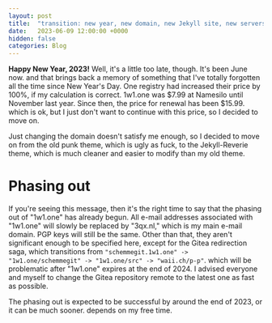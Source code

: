 ```yaml
---
layout: post
title:  "transition: new year, new domain, new Jekyll site, new servers, and 15.99 for gtld"
date:   2023-06-09 12:00:00 +0000
hidden: false
categories: Blog
---
```


<b>Happy New Year, 2023!</b> Well, it's a little too late, though. It's been June now. and that brings back a memory of something that I've totally forgotten all the time since New Year's Day. One registry had increased their price by 100%, if my calculation is correct. 1w1.one was $7.99 at Namesilo until November last year. Since then, the price for renewal has been $15.99. which is ok, but I just don't want to continue with this price, so I decided to move on.

Just changing the domain doesn't satisfy me enough, so I decided to move on from the old punk theme, which is ugly as fuck, to the Jekyll-Reverie theme, which is much cleaner and easier to modify than my old theme.

# Phasing out

If you're seeing this message, then it's the right time to say that the phasing out of "1w1.one" has already begun. All e-mail addresses associated with "1w1.one" will slowly be replaced by "3qx.nl," which is my main e-mail domain. PGP keys will still be the same. Other than that, they aren't significant enough to be specified here, except for the Gitea redirection saga, which transitions from `"schemmegit.1w1.one" -> "1w1.one/schemmegit" -> "1w1.one/src" -> "waii.ch/p-p"`. which will be problematic after "1w1.one" expires at the end of 2024. I advised everyone and myself to change the Gitea repository remote to the latest one as fast as possible.

The phasing out is expected to be successful by around the end of 2023, or it can be much sooner. depends on my free time.